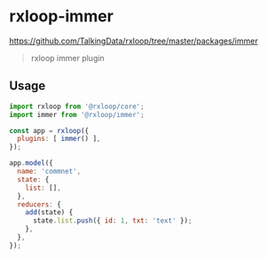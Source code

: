 # rxloop-immer
https://github.com/TalkingData/rxloop/tree/master/packages/immer

> rxloop immer plugin

## Usage

```javascript
import rxloop from '@rxloop/core';
import immer from '@rxloop/immer';

const app = rxloop({
  plugins: [ immer() ],
});

app.model({
  name: 'commnet',
  state: {
    list: [],
  },
  reducers: {
    add(state) {
      state.list.push({ id: 1, txt: 'text' });
    },
  },
});
```


